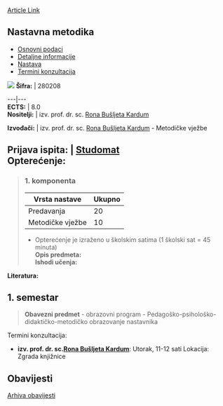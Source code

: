 [Article Link](https://www.fhs.hr/predmet/nasmet)

## Nastavna metodika
  * [Osnovni podaci](https://www.fhs.hr/predmet/nasmet#v1id-523885_220706_1_0 "Osnovni podaci")
  * [Detaljne informacije](https://www.fhs.hr/predmet/nasmet#v1id-523885_220706_1_1 "Detaljne informacije")
  * [Nastava](https://www.fhs.hr/predmet/nasmet#v1id-523885_220706_1_2 "Nastava")
  * [Termini konzultacija](https://www.fhs.hr/predmet/nasmet#v1id-523885_220706_1_3 "Termini konzultacija")


[![](https://www.fhs.hr/img/flags/gif/hr.gif)](https://www.fhs.hr/predmet/nasmet)
**Šifra:** |  280208  
  
---|---  
**ECTS:** |  8.0   
**Nositelji:** |  izv. prof. dr. sc. [Rona Bušljeta Kardum](https://www.fhs.hr/djelatnik/rona.busljeta_kardum)   
  
**Izvođači:** |  izv. prof. dr. sc. [Rona Bušljeta Kardum](https://www.fhs.hr/djelatnik/rona.busljeta_kardum) - Metodičke vježbe  
  
**Prijava ispita:** |  [Studomat](http://www.isvu.hr/studomat)  
**Opterećenje:**  
---  
> ### 1. komponenta
> | Vrsta nastave | Ukupno  
> ---|---  
> Predavanja | 20  
> Metodičke vježbe | 10  
> * Opterećenje je izraženo u školskim satima (1 školski sat = 45 minuta)   
**Opis predmeta:**  
> **Ishodi učenja:**  

  
**Literatura:**  

  
**1. semestar**  
---  
> **Obavezni predmet** - obrazovni program - Pedagoško-psihološko-didaktičko-metodičko obrazovanje nastavnika  
>   
Termini konzultacija: 
  * **izv. prof. dr. sc.[Rona Bušljeta Kardum](https://www.fhs.hr/djelatnik/rona.busljeta_kardum)**: 
Utorak, 11-12 sati
Lokacija: Zgrada knjižnice 


## Obavijesti
[Arhiva obavijesti](https://www.fhs.hr/predmet/nasmet?@=21srm#news_132267 "Arhiva obavijesti")
